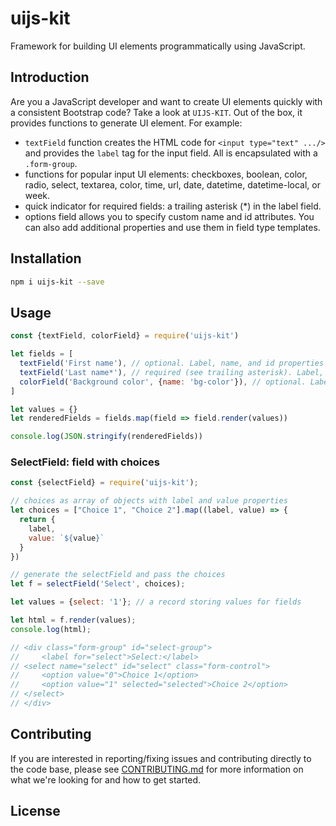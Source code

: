 # uijs-kit

Framework for building UI elements programmatically using JavaScript.

## Introduction

Are you a JavaScript developer and want to create UI elements quickly with a consistent Bootstrap code? Take a look at `UIJS-KIT`. Out of the box, it provides functions to generate UI element. For example: 

- `textField` function creates the HTML code for `<input type="text" .../>` and provides the `label` tag for the input field. All is encapsulated with a `.form-group`.
- functions for popular input UI elements: checkboxes, boolean, color, radio, select, textarea, color, time, url, date, datetime, datetime-local, or week.
- quick indicator for required fields: a trailing asterisk (*) in the label field.
- options field allows you to specify custom name and id attributes. You can also add additional properties and use them in field type templates. 

## Installation

```bash
npm i uijs-kit --save
```

## Usage

```js
const {textField, colorField} = require('uijs-kit')

let fields = [
  textField('First name'), // optional. Label, name, and id properties derived from text parameter
  textField('Last name*'), // required (see trailing asterisk). Label, name, required, and id properties derived from text parameter
  colorField('Background color', {name: 'bg-color'}), // optional. Label derived from text parameter, name and id specified in name property
]

let values = {}
let renderedFields = fields.map(field => field.render(values))

console.log(JSON.stringify(renderedFields))
```

### SelectField: field with choices

```js
const {selectField} = require('uijs-kit');

// choices as array of objects with label and value properties
let choices = ["Choice 1", "Choice 2"].map((label, value) => {
  return {
    label,
    value: `${value}`
  }
})

// generate the selectField and pass the choices
let f = selectField('Select', choices);

let values = {select: '1'}; // a record storing values for fields

let html = f.render(values);
console.log(html);

// <div class="form-group" id="select-group">
//     <label for="select">Select:</label>
// <select name="select" id="select" class="form-control">
//     <option value="0">Choice 1</option>
//     <option value="1" selected="selected">Choice 2</option>
// </select>
// </div>
```

## Contributing

If you are interested in reporting/fixing issues and contributing directly to the code base, please see [CONTRIBUTING.md](CONTRIBUTING.md) for more information on what we're looking for and how to get started.

## License
